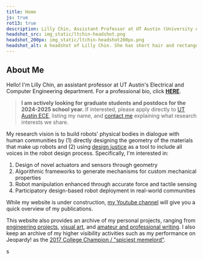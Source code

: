 ```yaml
---
title: Home
js: true
rot13: true
description: Lilly Chin, Assistant Professor at UT Austin (University of Texas)
headshot_src: img_static/ltchin-headshot.png
headshot_200px: img_static/ltchin-headshot200px.png
headshot_alt: A headshot of Lilly Chin. She has short hair and rectangular wireframe glasses.
---
```


## About Me
Hello! I'm Lilly Chin, an assistant professor at UT Austin's Electrical and Computer Engineering department. For a professional bio, click [**HERE**](/bio). 

> **I am actively looking for graduate students and postdocs for the 2024-2025 school year.** If interested, please apply directly to [UT Austin ECE](https://www.ece.utexas.edu/academics/graduate/admissions), listing my name, and [contact me](https://litchin.wordpress.com/contact/) explaining what research interests we share.

My research vision is to build robots' physical bodies in dialogue with human communities by (1) directly designing the geometry of the materials that make up robots and (2) using [design justice](https://designjustice.mitpress.mit.edu) as a tool to include all voices in the robot design process. Specifically, I'm interested in:
1. Design of novel actuators and sensors through geometry
1. Algorithmic frameworks to generate mechanisms for custom mechanical properties
1. Robot manipulation enhanced through accurate force and tactile sensing
1. Participatory design-based robot deployment in real-world communities

While my website is under construction, [my Youtube channel](https://www.youtube.com/channel/UCogl5084ngbvw_SfUKuLktw) will give you a quick overview of my publications.

This website also provides an archive of my personal projects, ranging from [engineering projects](/projects/making), [visual art](/projects/crafting), and [amateur and professional writing](/projects/writing). I also keep an archive of my higher visibility activities such as my performance on Jeopardy! as the [2017 College Champion / "spiciest memelord"](/press/#jeopardy).


<!-- For contact info -->
<script>
	unobfuscate("obfuscate", "\<n uers='znvygb\:ygpuva\@hgrknf.rqh'\>ygpuva\@hgrknf.rqh\<\/n\>");
</script>s